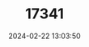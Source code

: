 ---
title: "17341"
category: "Parastrellus hesperus"
draft: false
date: 2024-02-22 13:03:50
languages:
  English: ["Western Pipistrelle"]
---